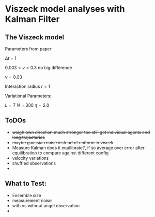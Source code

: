 # Viszeck model analyses with Kalman Filter


## The Viszeck model

Parameters from paper:

$\Delta t$ = 1

$0.003 < v < 0.3$ no big difference 

$v = 0.03$

Interaction radius $r=1$


Variational Parameters:

$L = 7$
$N = 300$
$\eta = 2.0$


## ToDOs

- ~~weigh own direction much stronger too still get individual agents and long trajectories~~
- ~~maybe gaussian noise instead of uniform in viscek~~
- Measure Kalman does it equilibrate?, if so average over error after equilibration to compare against different config 
- velocity variations
- shuffled observations
- 


## What to Test:

-  Ensemble size
-  measurement noise
-  with vs without angel observation
-  

